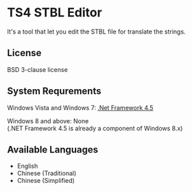 TS4 STBL Editor
===============
It&#39;s a tool that let you edit the STBL file for translate the strings.


License
----
BSD 3-clause license


System Requrements
----
Windows Vista and Windows 7: <a href="http://msdn.microsoft.com/en-us/expression/5a4x27ek(v=vs.108).aspx" target="_blank">.Net Framework 4.5</a><br/>

Windows 8 and above: None<br/>
(.NET Framework 4.5 is already a component of Windows 8.x)

Available Languages
----
<ul>
  <li>English</li>
  <li>Chinese (Traditional)</li>
  <li>Chinese (Simplified)</li>
</ul>
